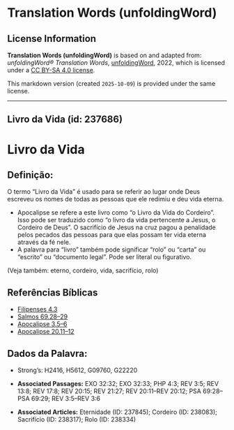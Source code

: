 # Translation Words (unfoldingWord)

## License Information

**Translation Words (unfoldingWord)** is based on and adapted from: _unfoldingWord® Translation Words_, [unfoldingWord](https://unfoldingword.org/utw), 2022, which is licensed under a [CC BY-SA 4.0 license](https://creativecommons.org/licenses/by-sa/4.0/legalcode.en).

This markdown version (created `2025-10-09`) is provided under the same license.



--------------------------------

## Livro da Vida (id: 237686)

Livro da Vida
=============

Definição:
----------

O termo “Livro da Vida” é usado para se referir ao lugar onde Deus escreveu os nomes de todas as pessoas que ele redimiu e deu vida eterna.

* Apocalipse se refere a este livro como “o Livro da Vida do Cordeiro”. Isso pode ser traduzido como “o livro da vida pertencente a Jesus, o Cordeiro de Deus”. O sacrifício de Jesus na cruz pagou a penalidade pelos pecados das pessoas para que elas possam ter vida eterna através da fé nele.
* A palavra para “livro” também pode significar “rolo” ou “carta” ou “escrito” ou “documento legal”. Pode ser literal ou figurativo.

(Veja também: eterno, cordeiro, vida, sacrifício, rolo)

Referências Bíblicas
--------------------

* [Filipenses 4\.3](https://ref.ly/Phil4:3)
* [Salmos 69\.28–29](https://ref.ly/Ps69:28-Ps69:29)
* [Apocalipse 3\.5–6](https://ref.ly/Rev3:5-Rev3:6)
* [Apocalipse 20\.11–12](https://ref.ly/Rev20:11-Rev20:12)

Dados da Palavra:
-----------------

* Strong’s: H2416, H5612, G09760, G22220

* **Associated Passages:** EXO 32:32; EXO 32:33; PHP 4:3; REV 3:5; REV 13:8; REV 17:8; REV 20:15; REV 21:27; REV 20:11–REV 20:12; PSA 69:28–PSA 69:29; REV 3:5–REV 3:6
* **Associated Articles:** Eternidade (ID: 237845); Cordeiro (ID: 238083); Sacrifício (ID: 238317); Rolo (ID: 238334)

